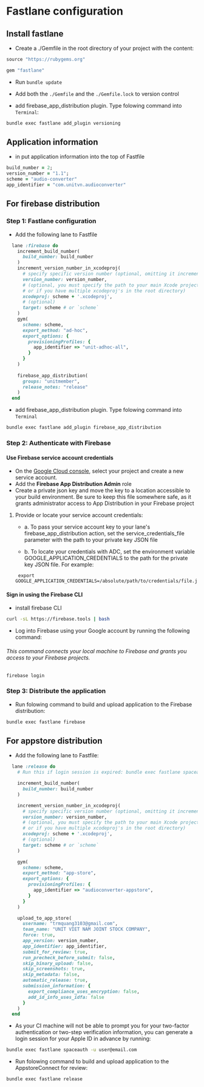# Fastlane configuration

## Install fastlane
- Create a ./Gemfile in the root directory of your project with the content:
```ruby
source "https://rubygems.org"

gem "fastlane"
```
- Run `bundle update`
- Add both the `./Gemfile` and the `./Gemfile.lock` to version control

- add firebase_app_distribution plugin. Type folowing command into `Terminal`:
```sh 
bundle exec fastlane add_plugin versioning
```

## Application information
- in put application information into the top of Fastfile
```ruby 
build_number = 2;
version_number = "1.1";
scheme = "audio-converter"
app_identifier = "com.unitvn.audioconverter"
```

## For firebase distribution
### Step 1: Fastlane configuration
- Add the following lane to Fastfile
```ruby 
  lane :firebase do
    increment_build_number(
      build_number: build_number
    )
    increment_version_number_in_xcodeproj(
      # specify specific version number (optional, omitting it increments patch version number)
      version_number: version_number,   
      # (optional, you must specify the path to your main Xcode project if it is not in the project root directory
      # or if you have multiple xcodeproj's in the root directory)
      xcodeproj: scheme + '.xcodeproj',
      # (optional)
      target: scheme # or `scheme`
    )
    gym(
      scheme: scheme,
      export_method: "ad-hoc",
      export_options: {
        provisioningProfiles: {
          app_identifier => "unit-adhoc-all",
        }
      }
    )
    
    firebase_app_distribution(
      groups: "unitmember",
      release_notes: "release"
    )
  end
```
- add firebase_app_distribution plugin. Type folowing command into `Terminal`
```sh
bundle exec fastlane add_plugin firebase_app_distribution
```
### Step 2: Authenticate with Firebase
#### Use Firebase service account credentials
- On the [Google Cloud console](https://console.cloud.google.com/projectselector2/iam-admin/serviceaccounts?authuser=0), select your project and create a new service account.
- Add the **Firebase App Distribution Admin** role
- Create a private json key and move the key to a location accessible to your build environment. Be sure to keep this file somewhere safe, as it grants administrator access to App Distribution in your Firebase project
1. Provide or locate your service account credentials:
    - a. To pass your service account key to your lane's firebase_app_distribution action, set the service_credentials_file parameter with the path to your private key JSON file

    - b. To locate your credentials with ADC, set the environment variable GOOGLE_APPLICATION_CREDENTIALS to the path for the private key JSON file. For example:
    ```
     export GOOGLE_APPLICATION_CREDENTIALS=/absolute/path/to/credentials/file.json
    ```
#### Sign in using the Firebase CLI
- install firebase CLI
```sh 
curl -sL https://firebase.tools | bash
```
- Log into Firebase using your Google account by running the following command:

###### This command connects your local machine to Firebase and grants you access to your Firebase projects.
```
firebase login
```
### Step 3: Distribute the application
- Run folowing command to build and upload application to the Firebase distribution:
```sh
bundle exec fastlane firebase
```

## For appstore distribution
- Add the following lane to Fastfile:
```ruby
  lane :release do
    # Run this if login session is expired: bundle exec fastlane spaceauth -u user@email.com

    increment_build_number(
      build_number: build_number
    )

    increment_version_number_in_xcodeproj(
      # specify specific version number (optional, omitting it increments patch version number)
      version_number: version_number,   
      # (optional, you must specify the path to your main Xcode project if it is not in the project root directory
      # or if you have multiple xcodeproj's in the root directory)
      xcodeproj: scheme + '.xcodeproj',
      # (optional)
      target: scheme # or `scheme`
    )

    gym(
      scheme: scheme,
      export_method: "app-store",
      export_options: {
        provisioningProfiles: {
          app_identifier => "audioconverter-appstore",
        }
      }
    )

    upload_to_app_store(
      username: "trmquang3103@gmail.com",
      team_name: "UNIT VIET NAM JOINT STOCK COMPANY",
      force: true,
      app_version: version_number,
      app_identifier: app_identifier,
      submit_for_review: true,
      run_precheck_before_submit: false,
      skip_binary_upload: false,
      skip_screenshots: true,
      skip_metadata: false,
      automatic_release: true,
      submission_information: { 
        export_compliance_uses_encryption: false,
        add_id_info_uses_idfa: false 
      }
    )
  end
```
- As your CI machine will not be able to prompt you for your two-factor authentication or two-step verification information, you can generate a login session for your Apple ID in advance by running:
```sh
bundle exec fastlane spaceauth -u user@email.com
```
- Run folowing command to build and upload application to the AppstoreConnect for review:
```sh
bundle exec fastlane release 
```
